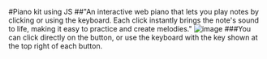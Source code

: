 #Piano kit using JS
##"An interactive web piano that lets you play notes by clicking or using the keyboard. Each click instantly brings the note's sound to life, making it easy to practice and create melodies."
![image](https://github.com/user-attachments/assets/01d52020-faeb-4e02-87b3-8e2e1cf983f8)
###You can click directly on the button, or use the keyboard with the key shown at the top right of each button.
